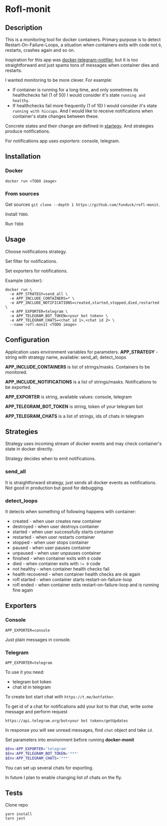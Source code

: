 # Rofl-monit

## Description
This is a monitoring tool for docker containers. Primary purpose is to detect Restart-On-Failure-Loops, a situation when containers exits with code not `0`, restarts, crashes again and so on.

Inspiration for this app was [docker-telegram-notifier](https://github.com/arefaslani/docker-telegram-notifier), but it is too straightforward and just spams tons of messages when container dies and restarts.

I wanted monitoring to be more clever. For example:
* If container is running for a long time, and only sometimes its healthchecks fail (1 of 50) I would consider it's state `running and healthy`.
* If healthchecks fail more frequently (1 of 10) I would consider it's state `running with hiccups`.
And I would like to receive notifications when container's state changes between these.

Concrete states and their change are defined in [startegy](#strategies). And strategies produce notifications.

For notifications app uses *exporters*: console, telegram.

## Installation
### Docker
`docker run <TODO image>`

### From sources
Get sources `git clone --depth 1 https://github.com/funduck/rofl-monit`.

Install `TODO`.

Run `TODO`

## Usage
Choose notifications strategy.

Set filter for notifications.

Set exporters for notifications.

Example (docker):
```
docker run \
  -e APP_STRATEGY=send_all \
  -e APP_INCLUDE_CONTAINERS=* \
  -e APP_INCLUDE_NOTIFICATIONS=created,started,stopped,died,restarted \
  -e APP_EXPORTER=telegram \
  -e APP_TELEGRAM_BOT_TOKEN=<your bot token> \
  -e APP_TELEGRAM_CHATS=<chat id 1>,<chat id 2> \
  --name rofl-monit <TODO image>
```
## Configuration
Application uses environment variables for parameters.
**APP_STRATEGY** - string with strategy name, available: send_all, detect_loops

**APP_INCLUDE_CONTAINERS** is list of strings/masks. Containers to be monitored.

**APP_INCLUDE_NOTIFICATIONS** is a list of strings/masks. Notifications to be exported.

**APP_EXPORTER** is string, available values: console, telegram

**APP_TELEGRAM_BOT_TOKEN** is string, token of your telegram bot

**APP_TELEGRAM_CHATS** is a list of strings, ids of chats in telegram

## Strategies
Strategy uses incoming stream of docker events and may check container's state in docker directly.

Strategy decides when to emit notifications.
### send_all
It is straightforward strategy, just sends all docker events as notifications. Not good in production but good for debugging.

### detect_loops
It detects when something of following happens with container:
* created - when user creates new container
* destroyed - when user destroys container
* started - when user successfully starts container
* restarted - when user restarts container
* stopped - when user stops container
* paused - when user pauses container
* unpaused - when user unpauses container
* finished - when container exits with `0` code
* died - when container exits with `!= 0` code
* not healthy - when container health checks fail
* health recovered - when container health checks are ok again
* rofl started - when container starts restart-on-failure-loop
* rofl ended - when container exits restart-on-failure-loop and is running fine again

## Exporters
### Console
`APP_EXPORTER=console`

Just plain messages in console.
### Telegram
`APP_EXPORTER=telegram`

To use it you need:
* telegram bot token
* chat id in telegram

To create bot start chat with `https://t.me/botfather`.

To get id of a chat for notifications add your bot to that chat, write some message and perform request
```
https://api.telegram.org/bot<your bot token>/getUpdates
```
In response you will see unread messages, find `chat` object and take `id`.

Set parameters into environment before running **docker-monit**
```PowerShell
$Env:APP_EXPORTER='telegram'
$Env:APP_TELEGRAM_BOT_TOKEN='***'
$Env:APP_TELEGRAM_CHATS='***'
```
You can set up several chats for exporting.

In future I plan to enable changing list of chats on the fly.

## Tests
Clone repo
```
yarn install
tarn jest
```
